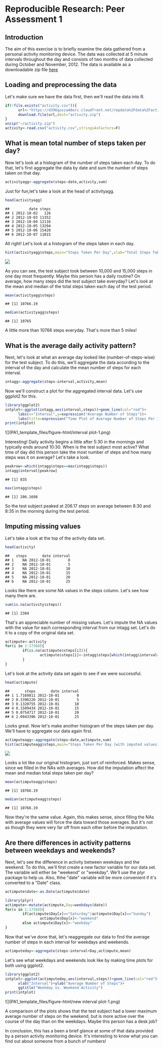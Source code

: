 # Reproducible Research: Peer Assessment 1



## Introduction

The aim of this exercise is to briefly examine the data gathered from a personal activity monitoring device. The data was collected at 5 minute intervals throughout the day and consists of two months of data collected during October and November, 2012. The data is available as a downloadable zip file  [here](https://d396qusza40orc.cloudfront.net/repdata%2Fdata%2Factivity.zip)


## Loading and preprocessing the data

Let's make sure we have the data first, then we'll read the data into R.


```r
if(!file.exists("activity.csv")){
      url<-"https://d396qusza40orc.cloudfront.net/repdata%2Fdata%2Factivity.zip"
      download.file(url,dest="activity.zip")
}
unzip("~/activity.zip")
activity<-read.csv("activity.csv",stringsAsFactors=F)
```


## What is mean total number of steps taken per day?

Now let's look at a histogram of the number of steps taken each day. To do that, let's first aggregate the data by date and sum the number of steps taken on that day. 


```r
activityagg<-aggregate(steps~date,activity,sum)
```

Just for fun,let's take a look at the head of activityagg.


```r
head(activityagg)
```

```
##         date steps
## 1 2012-10-02   126
## 2 2012-10-03 11352
## 3 2012-10-04 12116
## 4 2012-10-05 13294
## 5 2012-10-06 15420
## 6 2012-10-07 11015
```

All right! Let's look at a histogram of the steps taken in each day.


```r
hist(activityagg$steps,main="Steps Taken Per Day",xlab="Total Steps Taken in a Day",col="blue")
```

![](PA1_template_files/figure-html/stepsperdayhist-1.png)<!-- -->

As you can see, the test subject took between 10,000 and 15,000 steps in one day most frequently.  Maybe this person has a daily routine?  On average, how many steps did the test subject take everyday? Let's look at the mean and median of the total steps taken each day of the test period.


```r
mean(activityagg$steps)
```

```
## [1] 10766.19
```

```r
median(activityagg$steps)
```

```
## [1] 10765
```

A little more than 10766 steps everyday. That's more than 5 miles!

## What is the average daily activity pattern?

Next, let's look at what an average day looked like (number-of-steps-wise) for the test subject. To do this, we'll aggregate the data according to the interval of the day and calculate the mean number of steps for each interval.


```r
intagg<-aggregate(steps~interval,activity,mean)
```

Now we'll construct a plot for the aggregated interval data. Let's use ggplot2 for this.


```r
library(ggplot2)
intplot<-ggplot(intagg,aes(interval,steps))+geom_line(col="red")+
      labs(x="Interval",y=expression("Average Number of Steps"))+
      labs(title=expression("Time Plot of Average Number of Steps Per Interval"))
print(intplot)
```

![](PA1_template_files/figure-html/interval plot-1.png)<!-- -->

Interesting! Daily activity begins a little after 5:30 in the mornings and typically ends around 10:30.
When is the test subject most active? What time of day did this person take the most number of steps and how many steps was it on average? Let's take a look.


```r
peakrow<-which(intagg$steps==max(intagg$steps))
intagg$interval[peakrow]
```

```
## [1] 835
```

```r
max(intagg$steps)
```

```
## [1] 206.1698
```

So the test subject peaked at 206.17 steps on average between 8:30 and 8:35 in the morning during the test period.

## Imputing missing values

Let's take a look at the top of the activity data set.


```r
head(activity)
```

```
##   steps       date interval
## 1    NA 2012-10-01        0
## 2    NA 2012-10-01        5
## 3    NA 2012-10-01       10
## 4    NA 2012-10-01       15
## 5    NA 2012-10-01       20
## 6    NA 2012-10-01       25
```

Looks like there are some NA values in the steps column.  Let's see how many there are.


```r
sum(is.na(activity$steps))
```

```
## [1] 2304
```

That's an appreciable number of missing values.  Let's impute the NA values with the value for each corresponding interval from our intagg set. Let's do it to a copy of the original data set.


```r
actimpute<-activity
for(i in 1:17568){
        if(is.na(actimpute$steps[i])){
                actimpute$steps[i]<-intagg$steps[which(intagg$interval==actimpute$interval[i])]
        }
}
```

Let's look at the activity data set again to see if we were successful.


```r
head(actimpute)
```

```
##       steps       date interval
## 1 1.7169811 2012-10-01        0
## 2 0.3396226 2012-10-01        5
## 3 0.1320755 2012-10-01       10
## 4 0.1509434 2012-10-01       15
## 5 0.0754717 2012-10-01       20
## 6 2.0943396 2012-10-01       25
```

Looks great.  Now let's make another histogram of the steps taken per day. We'll have to aggregate our data again first.


```r
actimputeagg<-aggregate(steps~date,actimpute,sum)
hist(actimputeagg$steps,main="Steps Taken Per Day (with imputed values)",xlab="Total Steps Taken in a Day",col="blue")
```

![](PA1_template_files/figure-html/stepsperdayimputehist-1.png)<!-- -->

Looks a lot like our original histogram, just sort of reinforced.  Makes sense, since we filled in the NAs with averages. How did the imputation affect the mean and median total steps taken per day?


```r
mean(actimputeagg$steps)
```

```
## [1] 10766.19
```

```r
median(actimputeagg$steps)
```

```
## [1] 10766.19
```

Now they're the same value. Again, this makes sense, since filling the NAs with average values will force the data toward those averages. But it's not as though they were very far off from each other before the imputation.

## Are there differences in activity patterns between weekdays and weekends?

Next, let's see the difference in activity between weekdays and the weekend. To do this, we'll first create a new factor variable for our data set. The variable will either be "weekend" or "weekday". We'll use the plyr package to help us. Also, thhe "date" variable will be more convenient if it's converted to a "Date" class.


```r
actimpute$date<-as.Date(actimpute$date)
```


```r
library(plyr)
actimpute<-mutate(actimpute,Day=weekdays(date))
for(x in 1:17568){
        if(actimpute$Day[x]=="Saturday"|actimpute$Day[x]=="Sunday")
                actimpute$Day[x]<-"weekend"
        else actimpute$Day[x]<-"weekday"
}
```

Now that we've done that, let's reaggregate our data to find the average number of steps in each interval for weekdays and weekends.


```r
actimputeday<-aggregate(steps~interval+Day,actimpute,mean)
```

Let's see what weekdays and weekends look like by making time plots for both using ggplot2.


```r
library(ggplot2)
intplot<-ggplot(actimputeday,aes(interval,steps))+geom_line(col="red")+facet_grid(.~Day)+
      xlab("Interval")+ylab("Average Number of Steps")+
      ggtitle("Weekday vs. Weekend Activity")
print(intplot)
```

![](PA1_template_files/figure-html/new interval plot-1.png)<!-- -->

A comparison of the plots shows that the test subject had a lower maximum average number of steps on the weekend, but is more active over the course of the day than on the weekdays.  Maybe this person has a desk job?

In conclusion, this has a been a brief glance at some of that data provided by a person activity monitoring device.  It's interesting to know what you can find out about someone from a bunch of numbers!
